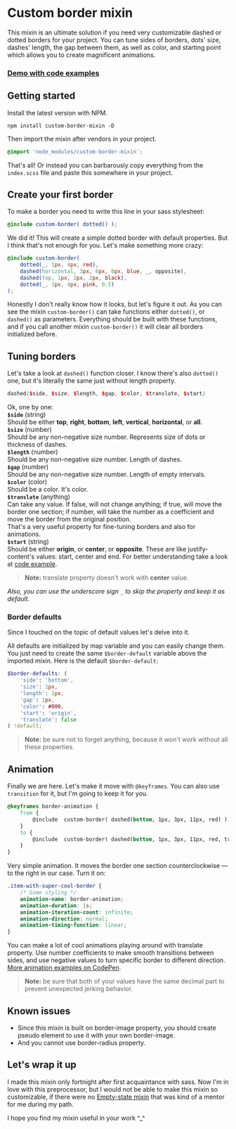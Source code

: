 # Custom border mixin

This mixin is an ultimate solution if you need very customizable dashed or dotted borders for your project. You can tune sides of borders, dots' size, dashes' length, the gap between them, as well as color, and starting point which allows you to create magnificent animations.

### [Demo with code examples](https://codepen.io/dzakh/pen/NWWwRpp)

## Getting started

Install the latest version with NPM.

    npm install custom-border-mixin -D
Then import the mixin after vendors in your project.
```scss
@import 'node_modules/custom-border-mixin';
```

That's all! Or instead you can barbarously copy everything from the `index.scss` file and paste this somewhere in your project.

## Create your first border
To make a border you need to write this line in your sass stylesheet:
```scss
@include custom-border( dotted() );
```
We did it! This will create a simple dotted border with default properties. But I think that's not enough for you. Let's make something more crazy:
```scss
@include custom-border(
	dotted(_, 1px, 4px, red),
	dashed(horizontal, 3px, 6px, 6px, blue, _, opposite),
	dashed(top, 1px, 2px, 2px, black),
	dotted(_, 1px, 4px, pink, 0.5)
);
```
Honestly I don't really know how it looks, but let's figure it out. As you can see the mixin `custom-border()` can take functions either `dotted()`, or `dashed()` as parameters. Everything should be built with these functions, and if you call another mixin `custom-border()` it will clear all borders initialized before.

## Tuning borders

Let's take a look at `dashed()` function closer. I know there's also `dotted()` one, but it's literally the same just without length property.
```scss
dashed($side, $size, $length, $gap, $color, $translate, $start)
```
Ok, one by one:  
**`$side`** (string)  
Should be either **top**, **right**, **bottom**, **left**, **vertical**, **horizontal**, or **all**.  
**`$size`** (number)  
Should be any non-negative size number. Represents size of dots or thickness of dashes.  
**`$length`** (number)  
Should be any non-negative size number. Length of dashes.  
**`$gap`** (number)  
Should be any non-negative size number. Length of empty intervals.  
**`$color`** (color)  
Should be a color. It's color.  
**`$translate`** (anything)  
Can take any value. If false, will not change anything; if true, will move the border one section; if number, will take the number as a coefficient and move the border from the original position.  
That's a very useful property for fine-tuning borders and also for animations.  
**`$start`** (string)  
Should be either **origin**,  or **center**,  or **opposite**. These are like justify-content's values: start, center and end. For better understanding take a look at [code example](https://codepen.io/dzakh/pen/NWWwRpp).  

> **Note:** translate property doesn't work with **center** value.

*Also, you can use the underscore sign `_` to skip the property and keep it as default.*

### Border defaults

Since I touched on the topic of default values let's delve into it. 

All defaults are initialized by map variable and you can easily change them. You just need to create the same `$border-default` variable above the imported mixin.
Here is the default `$border-default`:
```scss
$border-defaults: (
	'side': 'bottom',
	'size': 1px,
	'length': 1px,
	'gap': 1px,
	'color': #000,
	'start': 'origin',
	'translate': false
) !default;  
```
> **Note:**  be sure not to forget anything, because it won't work without all these properties.



## Animation

Finally we are here. Let's make it move with `@keyframes`. You can also use `transition` for it, but I'm going to keep it for you.
```scss
@keyframes border-animation {
	from {
		@include  custom-border( dashed(bottom, 1px, 3px, 11px, red) );
	}
	to {
		@include  custom-border( dashed(bottom, 1px, 3px, 11px, red, true) );
	}
}
```
Very simple animation. It moves the border one section counterclockwise — to the right in our case. Turn it on:
```scss
.item-with-super-cool-border {
	/* Some styling */
	animation-name: border-animation;
	animation-duration: 1s;
	animation-iteration-count: infinite;
	animation-direction: normal;
	animation-timing-function: linear;
}
```
You can make a lot of cool animations playing around with translate property. Use number coefficients to make smooth transitions between sides, and use negative values to turn specific border to different direction. [More animation examples on CodePen](https://codepen.io/dzakh/pen/NWWwRpp).

> **Note:** be sure that both of your values have the same decimal part to prevent unexpected jerking behavior.

## Known issues

 - Since this mixin is built on border-image property, you should create pseudo element to use it with your own border-image.
 - And you cannot use border-radius property.

## Let's wrap it up

I  made this mixin only fortnight after first acquaintance with sass. Now I'm in love with this preprocessor, but I would not be able to make this mixin so customizable, if there were no [Empty-state mixin](https://github.com/wildhaber/empty-state) that was kind of a mentor for me during my path.

I hope you find my mixin useful in your work \^_^
